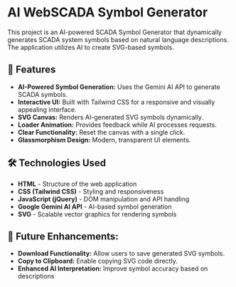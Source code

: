# AI WebSCADA Symbol Generator

This project is an AI-powered SCADA Symbol Generator that dynamically generates SCADA system symbols based on natural language descriptions. The application utilizes AI to create SVG-based symbols.

## 🚀 Features

- **AI-Powered Symbol Generation:** Uses the Gemini AI API to generate SCADA symbols.
- **Interactive UI:** Built with Tailwind CSS for a responsive and visually appealing interface.
- **SVG Canvas:** Renders AI-generated SVG symbols dynamically.
- **Loader Animation:** Provides feedback while AI processes requests.
- **Clear Functionality:** Reset the canvas with a single click.
- **Glassmorphism Design:** Modern, transparent UI elements.

## 🛠 Technologies Used

- **HTML** - Structure of the web application
- **CSS (Tailwind CSS)** - Styling and responsiveness
- **JavaScript (jQuery)** - DOM manipulation and API handling
- **Google Gemini AI API** - AI-based symbol generation
- **SVG** - Scalable vector graphics for rendering symbols

## 🔮 Future Enhancements:
- **Download Functionality:** Allow users to save generated SVG symbols.
- **Copy to Clipboard:** Enable copying SVG code directly.
- **Enhanced AI Interpretation:** Improve symbol accuracy based on descriptions
